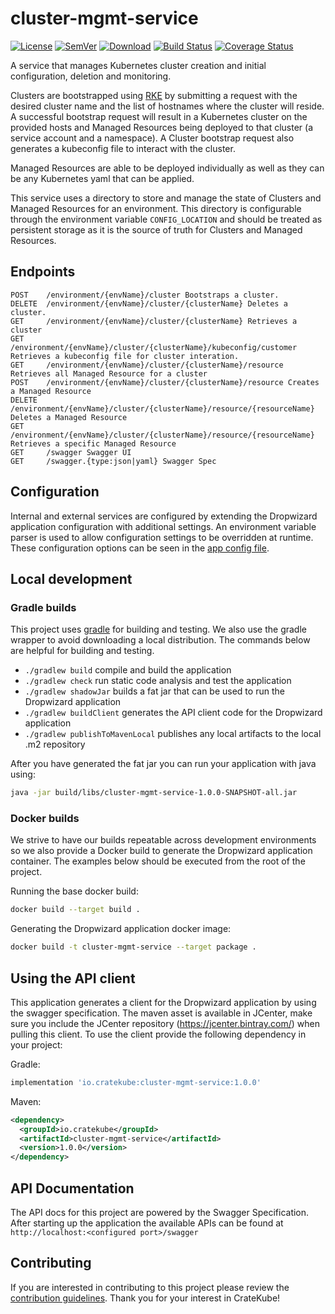 # cluster-mgmt-service
[![License](http://img.shields.io/badge/license-APACHE-blue.svg?style=flat)](http://choosealicense.com/licenses/apache-2.0/)
[![SemVer](http://img.shields.io/badge/semver-2.0.0-blue.svg?style=flat)](http://semver.org/spec/v2.0.0)
[![Download](https://api.bintray.com/packages/cratekube/maven/cluster-mgmt-service-client/images/download.svg)](https://bintray.com/cratekube/maven/cluster-mgmt-service-client/_latestVersion)
[![Build Status](https://travis-ci.com/cratekube/cluster-mgmt-service.svg?branch=master)](https://travis-ci.com/cratekube/cluster-mgmt-service)
[![Coverage Status](https://coveralls.io/repos/github/cratekube/cluster-mgmt-service/badge.svg?branch=master)](https://coveralls.io/github/cratekube/cluster-mgmt-service?branch=master)

A service that manages Kubernetes cluster creation and initial configuration, deletion and monitoring.  

Clusters are bootstrapped using [RKE](https://rancher.com/docs/rke/latest/en/) by submitting a request with the desired cluster name and the list of hostnames where the cluster will reside. 
A successful bootstrap request will result in a Kubernetes cluster on the provided hosts and Managed Resources being deployed to that cluster (a service account and a namespace). 
A Cluster bootstrap request also generates a kubeconfig file to interact with the cluster.  

Managed Resources are able to be deployed individually as well as they can be any Kubernetes yaml that can be applied.  

This service uses a directory to store and manage the state of Clusters and Managed Resources for an environment. 
This directory is configurable through the environment variable `CONFIG_LOCATION` and should be treated as persistent storage as it is the source of truth for Clusters and Managed Resources.

## Endpoints
    POST    /environment/{envName}/cluster Bootstraps a cluster.
    DELETE  /environment/{envName}/cluster/{clusterName} Deletes a cluster.
    GET     /environment/{envName}/cluster/{clusterName} Retrieves a cluster
    GET     /environment/{envName}/cluster/{clusterName}/kubeconfig/customer Retrieves a kubeconfig file for cluster interation.
    GET     /environment/{envName}/cluster/{clusterName}/resource Retrieves all Managed Resource for a cluster
    POST    /environment/{envName}/cluster/{clusterName}/resource Creates a Managed Resource
    DELETE  /environment/{envName}/cluster/{clusterName}/resource/{resourceName} Deletes a Managed Resource
    GET     /environment/{envName}/cluster/{clusterName}/resource/{resourceName} Retrieves a specific Managed Resource
    GET     /swagger Swagger UI
    GET     /swagger.{type:json|yaml} Swagger Spec

## Configuration
Internal and external services are configured by extending the Dropwizard application configuration with additional
settings. An environment variable parser is used to allow configuration settings to be overridden at runtime. 
These configuration options can be seen in the [app config file](app.yml).

## Local development

### Gradle builds
This project uses [gradle](https://github.com/gradle/gradle) for building and testing.  We also use the gradle wrapper
to avoid downloading a local distribution.  The commands below are helpful for building and testing.
- `./gradlew build` compile and build the application
- `./gradlew check` run static code analysis and test the application
- `./gradlew shadowJar` builds a fat jar that can be used to run the Dropwizard application
- `./gradlew buildClient` generates the API client code for the Dropwizard application
- `./gradlew publishToMavenLocal` publishes any local artifacts to the local .m2 repository

After you have generated the fat jar you can run your application with java using:
```bash
java -jar build/libs/cluster-mgmt-service-1.0.0-SNAPSHOT-all.jar
```

### Docker builds
We strive to have our builds repeatable across development environments so we also provide a Docker build to generate 
the Dropwizard application container.  The examples below should be executed from the root of the project.

Running the base docker build:
```bash
docker build --target build .
```

Generating the Dropwizard application docker image:
```bash
docker build -t cluster-mgmt-service --target package .
```

## Using the API client
This application generates a client for the Dropwizard application by using the swagger specification.  The maven asset
is available in JCenter, make sure you include the JCenter repository (https://jcenter.bintray.com/) when pulling this
client.  To use the client provide the following dependency in your project:

Gradle:
```groovy
implementation 'io.cratekube:cluster-mgmt-service:1.0.0'
``` 

Maven:
```xml
<dependency>
  <groupId>io.cratekube</groupId>
  <artifactId>cluster-mgmt-service</artifactId>
  <version>1.0.0</version>
</dependency>
```

## API Documentation
The API docs for this project are powered by the Swagger Specification. After starting up the application the available
APIs can be found at `http://localhost:<configured port>/swagger`

## Contributing
If you are interested in contributing to this project please review the [contribution guidelines](https://github.com/cratekube/cratekube/blob/master/CONTRIBUTING.md).
Thank you for your interest in CrateKube!
